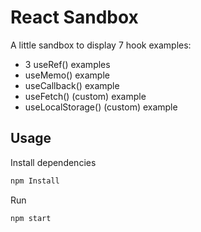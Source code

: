 # React Sandbox

A little sandbox to display 7 hook examples:
* 3 useRef() examples
* useMemo() example
* useCallback() example
* useFetch() (custom) example
* useLocalStorage() (custom) example

## Usage

Install dependencies

``` bash
npm Install
```

Run

``` bash
npm start
```
